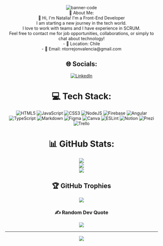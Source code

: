   <div align="center">
    <img src="https://media.licdn.com/dms/image/D4D16AQEfYbEef5h_Ig/profile-displaybackgroundimage-shrink_350_1400/0/1687905790027?e=1696464000&v=beta&t=9dTz85Vqo_gSvVgvhV9HJFX5z-dUT9MzxjJKDvNUBsE" alt="banner-code">
    <br>
💫 About Me:
    <br>
👋 Hi, I'm Natalia! I'm a Front-End Developer<br> I am starting a new journey in the tech world.<br>I love to work with teams and I have experience in SCRUM.<br>Feel free to contact me for job opportunities, collaborations, or simply to chat about technology!<br>- 📍 Location: Chile<br>- 📧 Email: ntorrejonvalencia@gmail.com


## 🌐 Socials:
[![LinkedIn](https://img.shields.io/badge/LinkedIn-%230077B5.svg?logo=linkedin&logoColor=white)](https://linkedin.com/in/https://www.linkedin.com/in/natalia-torrej%C3%B3n/) 

# 💻 Tech Stack:
![HTML5](https://img.shields.io/badge/html5-%23E34F26.svg?style=for-the-badge&logo=html5&logoColor=white) ![JavaScript](https://img.shields.io/badge/javascript-%23323330.svg?style=for-the-badge&logo=javascript&logoColor=%23F7DF1E) ![CSS3](https://img.shields.io/badge/css3-%231572B6.svg?style=for-the-badge&logo=css3&logoColor=white) ![NodeJS](https://img.shields.io/badge/node.js-6DA55F?style=for-the-badge&logo=node.js&logoColor=white) ![Firebase](https://img.shields.io/badge/firebase-%23039BE5.svg?style=for-the-badge&logo=firebase) ![Angular](https://img.shields.io/badge/angular-%23DD0031.svg?style=for-the-badge&logo=angular&logoColor=white) ![TypeScript](https://img.shields.io/badge/typescript-%23007ACC.svg?style=for-the-badge&logo=typescript&logoColor=white) ![Markdown](https://img.shields.io/badge/markdown-%23000000.svg?style=for-the-badge&logo=markdown&logoColor=white) 	![Figma](https://img.shields.io/badge/figma-%23F24E1E.svg?style=for-the-badge&logo=figma&logoColor=white) ![Canva](https://img.shields.io/badge/Canva-%2300C4CC.svg?style=for-the-badge&logo=Canva&logoColor=white) ![ESLint](https://img.shields.io/badge/ESLint-4B3263?style=for-the-badge&logo=eslint&logoColor=white) ![Notion](https://img.shields.io/badge/Notion-%23000000.svg?style=for-the-badge&logo=notion&logoColor=white) ![Prezi](https://img.shields.io/badge/Prezi-%23000000.svg?style=for-the-badge&logo=Prezi&logoColor=white) ![Trello](https://img.shields.io/badge/Trello-%23026AA7.svg?style=for-the-badge&logo=Trello&logoColor=white)
# 📊 GitHub Stats:
![](https://github-readme-stats.vercel.app/api?username=Natalia392&theme=monokai&hide_border=false&include_all_commits=true&count_private=false)<br/>
![](https://github-readme-streak-stats.herokuapp.com/?user=Natalia392&theme=monokai&hide_border=false)<br/>
![](https://github-readme-stats.vercel.app/api/top-langs/?username=Natalia392&theme=monokai&hide_border=false&include_all_commits=true&count_private=false&layout=compact)

## 🏆 GitHub Trophies
![](https://github-profile-trophy.vercel.app/?username=Natalia392&theme=monokai&no-frame=false&no-bg=false&margin-w=4)

### ✍️ Random Dev Quote
![](https://quotes-github-readme.vercel.app/api?type=horizontal&theme=radical)

---
[![](https://visitcount.itsvg.in/api?id=Natalia392&icon=0&color=0)](https://visitcount.itsvg.in)

<!-- Proudly created with GPRM ( https://gprm.itsvg.in ) -->
